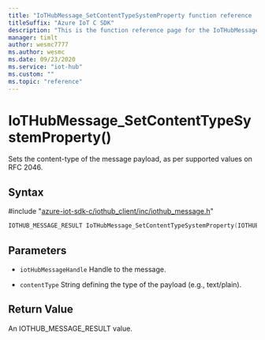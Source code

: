 ```yaml
---                             
title: "IoTHubMessage_SetContentTypeSystemProperty function reference | Microsoft Docs" 
titleSuffix: "Azure IoT C SDK"            
description: "This is the function reference page for the IoTHubMessage_SetContentTypeSystemProperty() function in the Azure IoT C SDK. This SDK is used with Azure IoT Hub and Azure IoT Hub Device Provisioning Service"            
manager: timlt                 
author: wesmc7777              
ms.author: wesmc               
ms.date: 09/23/2020                    
ms.service: "iot-hub"             
ms.custom: ""                
ms.topic: "reference"        
---                            
```


# IoTHubMessage_SetContentTypeSystemProperty()

Sets the content-type of the message payload, as per supported values on RFC 2046.

## Syntax

\#include "[azure-iot-sdk-c/iothub_client/inc/iothub_message.h](../iothub-message-h.md)"  
```C
IOTHUB_MESSAGE_RESULT IoTHubMessage_SetContentTypeSystemProperty(IOTHUB_MESSAGE_HANDLE  MU_IFCOMMA2);
```

## Parameters
* `iotHubMessageHandle` Handle to the message.

* `contentType` String defining the type of the payload (e.g., text/plain).

## Return Value
An IOTHUB_MESSAGE_RESULT value.

